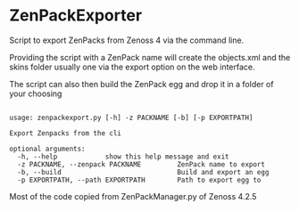 # ZenPackExporter
Script to export ZenPacks from Zenoss 4 via the command line.

Providing the script with a ZenPack name will create the objects.xml and the skins folder usually one via the export option on the web interface.

The script can also then build the ZenPack egg and drop it in a folder of your choosing

```

usage: zenpackexport.py [-h] -z PACKNAME [-b] [-p EXPORTPATH]

Export Zenpacks from the cli

optional arguments:
  -h, --help            show this help message and exit
  -z PACKNAME, --zenpack PACKNAME         ZenPack name to export
  -b, --build                             Build and export an egg
  -p EXPORTPATH, --path EXPORTPATH        Path to export egg to

```

Most of the code copied from ZenPackManager.py of Zenoss 4.2.5 
